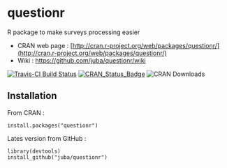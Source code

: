 questionr
=========

R package to make surveys processing easier

* CRAN web page : [http://cran.r-project.org/web/packages/questionr/](http://cran.r-project.org/web/packages/questionr/)
* Wiki : https://github.com/juba/questionr/wiki

[![Travis-CI Build Status](https://travis-ci.org/juba/questionr.svg?branch=master)](https://travis-ci.org/juba/questionr)
[![CRAN_Status_Badge](http://www.r-pkg.org/badges/version/questionr)](http://cran.r-project.org/package=questionr)
![CRAN Downloads](http://cranlogs.r-pkg.org/badges/last-month/questionr)

## Installation

From CRAN :

    install.packages("questionr")

Lates version from GitHub :

    library(devtools)
    install_github("juba/questionr")
